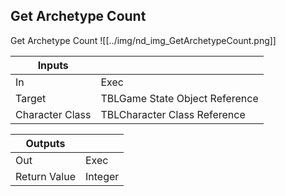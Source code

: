 ## Get Archetype Count
Get Archetype Count
![[../img/nd_img_GetArchetypeCount.png]]

|Inputs||
|--|--|
| In | Exec |
| Target | TBLGame State Object Reference |
| Character Class | TBLCharacter Class Reference |

|Outputs||
|--|--|
| Out | Exec |
| Return Value | Integer |
